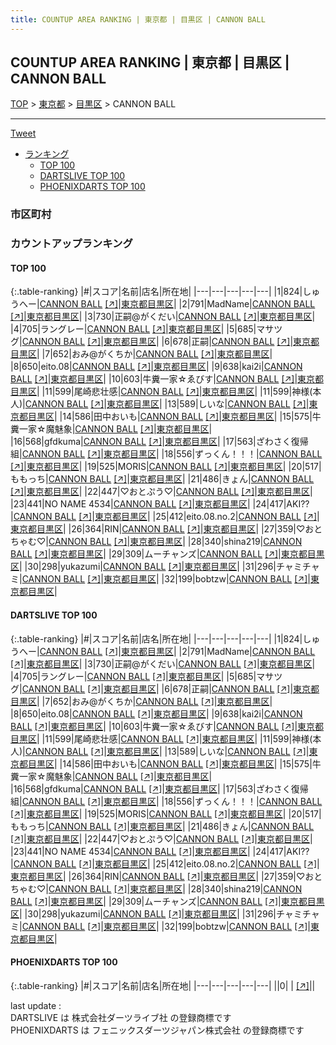 ```yaml
---
title: COUNTUP AREA RANKING | 東京都 | 目黒区 | CANNON BALL
---
```

## COUNTUP AREA RANKING | 東京都 | 目黒区 | CANNON BALL

[TOP](/darts/rank/) > [東京都](/darts/rank/東京都/) > [目黒区](/darts/rank/東京都/目黒区/) > CANNON BALL

___

<a href="https://twitter.com/share?ref_src=twsrc%5Etfw" data-text="COUNTUP AREA RANKING | 東京都目黒区CANNON BALL" class="twitter-share-button" data-hashtags="DARTSLIVE,PHOENIXDARTS,darts,ダーツ" data-show-count="false">Tweet</a>

* [ランキング](#カウントアップランキング)
    * [TOP 100](#top-100)
    * [DARTSLIVE TOP 100](#dartslive-top-100)
    * [PHOENIXDARTS TOP 100](#phoenixdarts-top-100)

### 市区町村

<ul>

</ul>

### カウントアップランキング

#### TOP 100



{:.table-ranking}
|#|スコア|名前|店名|所在地|
|---|---|---|---|---|
|1|824|<span class="rank-name-dl">しゅうへー</span>|<a href="/darts/rank/shops/976b4ee5df4b6d0a790ab824ce8730e5.html">CANNON BALL</a> <a href="https://search.dartslive.com/jp/shop/976b4ee5df4b6d0a790ab824ce8730e5">[↗]</a>|<a href="/darts/rank/東京都/目黒区">東京都目黒区</a>|
|2|791|<span class="rank-name-dl">MadName</span>|<a href="/darts/rank/shops/976b4ee5df4b6d0a790ab824ce8730e5.html">CANNON BALL</a> <a href="https://search.dartslive.com/jp/shop/976b4ee5df4b6d0a790ab824ce8730e5">[↗]</a>|<a href="/darts/rank/東京都/目黒区">東京都目黒区</a>|
|3|730|<span class="rank-name-dl">正嗣@がくだい</span>|<a href="/darts/rank/shops/976b4ee5df4b6d0a790ab824ce8730e5.html">CANNON BALL</a> <a href="https://search.dartslive.com/jp/shop/976b4ee5df4b6d0a790ab824ce8730e5">[↗]</a>|<a href="/darts/rank/東京都/目黒区">東京都目黒区</a>|
|4|705|<span class="rank-name-dl">ラングレー</span>|<a href="/darts/rank/shops/976b4ee5df4b6d0a790ab824ce8730e5.html">CANNON BALL</a> <a href="https://search.dartslive.com/jp/shop/976b4ee5df4b6d0a790ab824ce8730e5">[↗]</a>|<a href="/darts/rank/東京都/目黒区">東京都目黒区</a>|
|5|685|<span class="rank-name-dl">マサツグ</span>|<a href="/darts/rank/shops/976b4ee5df4b6d0a790ab824ce8730e5.html">CANNON BALL</a> <a href="https://search.dartslive.com/jp/shop/976b4ee5df4b6d0a790ab824ce8730e5">[↗]</a>|<a href="/darts/rank/東京都/目黒区">東京都目黒区</a>|
|6|678|<span class="rank-name-dl">正嗣</span>|<a href="/darts/rank/shops/976b4ee5df4b6d0a790ab824ce8730e5.html">CANNON BALL</a> <a href="https://search.dartslive.com/jp/shop/976b4ee5df4b6d0a790ab824ce8730e5">[↗]</a>|<a href="/darts/rank/東京都/目黒区">東京都目黒区</a>|
|7|652|<span class="rank-name-dl">おみ@がくちか</span>|<a href="/darts/rank/shops/976b4ee5df4b6d0a790ab824ce8730e5.html">CANNON BALL</a> <a href="https://search.dartslive.com/jp/shop/976b4ee5df4b6d0a790ab824ce8730e5">[↗]</a>|<a href="/darts/rank/東京都/目黒区">東京都目黒区</a>|
|8|650|<span class="rank-name-dl">eito.08</span>|<a href="/darts/rank/shops/976b4ee5df4b6d0a790ab824ce8730e5.html">CANNON BALL</a> <a href="https://search.dartslive.com/jp/shop/976b4ee5df4b6d0a790ab824ce8730e5">[↗]</a>|<a href="/darts/rank/東京都/目黒区">東京都目黒区</a>|
|9|638|<span class="rank-name-dl">kai2i</span>|<a href="/darts/rank/shops/976b4ee5df4b6d0a790ab824ce8730e5.html">CANNON BALL</a> <a href="https://search.dartslive.com/jp/shop/976b4ee5df4b6d0a790ab824ce8730e5">[↗]</a>|<a href="/darts/rank/東京都/目黒区">東京都目黒区</a>|
|10|603|<span class="rank-name-dl">牛糞一家☆ゑびす</span>|<a href="/darts/rank/shops/976b4ee5df4b6d0a790ab824ce8730e5.html">CANNON BALL</a> <a href="https://search.dartslive.com/jp/shop/976b4ee5df4b6d0a790ab824ce8730e5">[↗]</a>|<a href="/darts/rank/東京都/目黒区">東京都目黒区</a>|
|11|599|<span class="rank-name-dl">尾崎悲壮感</span>|<a href="/darts/rank/shops/976b4ee5df4b6d0a790ab824ce8730e5.html">CANNON BALL</a> <a href="https://search.dartslive.com/jp/shop/976b4ee5df4b6d0a790ab824ce8730e5">[↗]</a>|<a href="/darts/rank/東京都/目黒区">東京都目黒区</a>|
|11|599|<span class="rank-name-dl">神様(本人)</span>|<a href="/darts/rank/shops/976b4ee5df4b6d0a790ab824ce8730e5.html">CANNON BALL</a> <a href="https://search.dartslive.com/jp/shop/976b4ee5df4b6d0a790ab824ce8730e5">[↗]</a>|<a href="/darts/rank/東京都/目黒区">東京都目黒区</a>|
|13|589|<span class="rank-name-dl">しいな</span>|<a href="/darts/rank/shops/976b4ee5df4b6d0a790ab824ce8730e5.html">CANNON BALL</a> <a href="https://search.dartslive.com/jp/shop/976b4ee5df4b6d0a790ab824ce8730e5">[↗]</a>|<a href="/darts/rank/東京都/目黒区">東京都目黒区</a>|
|14|586|<span class="rank-name-dl">田中おいも</span>|<a href="/darts/rank/shops/976b4ee5df4b6d0a790ab824ce8730e5.html">CANNON BALL</a> <a href="https://search.dartslive.com/jp/shop/976b4ee5df4b6d0a790ab824ce8730e5">[↗]</a>|<a href="/darts/rank/東京都/目黒区">東京都目黒区</a>|
|15|575|<span class="rank-name-dl">牛糞一家☆魔魅象</span>|<a href="/darts/rank/shops/976b4ee5df4b6d0a790ab824ce8730e5.html">CANNON BALL</a> <a href="https://search.dartslive.com/jp/shop/976b4ee5df4b6d0a790ab824ce8730e5">[↗]</a>|<a href="/darts/rank/東京都/目黒区">東京都目黒区</a>|
|16|568|<span class="rank-name-dl">gfdkuma</span>|<a href="/darts/rank/shops/976b4ee5df4b6d0a790ab824ce8730e5.html">CANNON BALL</a> <a href="https://search.dartslive.com/jp/shop/976b4ee5df4b6d0a790ab824ce8730e5">[↗]</a>|<a href="/darts/rank/東京都/目黒区">東京都目黒区</a>|
|17|563|<span class="rank-name-dl">ざわさく復帰組</span>|<a href="/darts/rank/shops/976b4ee5df4b6d0a790ab824ce8730e5.html">CANNON BALL</a> <a href="https://search.dartslive.com/jp/shop/976b4ee5df4b6d0a790ab824ce8730e5">[↗]</a>|<a href="/darts/rank/東京都/目黒区">東京都目黒区</a>|
|18|556|<span class="rank-name-dl">ずっくん！！！</span>|<a href="/darts/rank/shops/976b4ee5df4b6d0a790ab824ce8730e5.html">CANNON BALL</a> <a href="https://search.dartslive.com/jp/shop/976b4ee5df4b6d0a790ab824ce8730e5">[↗]</a>|<a href="/darts/rank/東京都/目黒区">東京都目黒区</a>|
|19|525|<span class="rank-name-dl">MORIS</span>|<a href="/darts/rank/shops/976b4ee5df4b6d0a790ab824ce8730e5.html">CANNON BALL</a> <a href="https://search.dartslive.com/jp/shop/976b4ee5df4b6d0a790ab824ce8730e5">[↗]</a>|<a href="/darts/rank/東京都/目黒区">東京都目黒区</a>|
|20|517|<span class="rank-name-dl">ももっち</span>|<a href="/darts/rank/shops/976b4ee5df4b6d0a790ab824ce8730e5.html">CANNON BALL</a> <a href="https://search.dartslive.com/jp/shop/976b4ee5df4b6d0a790ab824ce8730e5">[↗]</a>|<a href="/darts/rank/東京都/目黒区">東京都目黒区</a>|
|21|486|<span class="rank-name-dl">きょん</span>|<a href="/darts/rank/shops/976b4ee5df4b6d0a790ab824ce8730e5.html">CANNON BALL</a> <a href="https://search.dartslive.com/jp/shop/976b4ee5df4b6d0a790ab824ce8730e5">[↗]</a>|<a href="/darts/rank/東京都/目黒区">東京都目黒区</a>|
|22|447|<span class="rank-name-dl">♡おとぷう♡</span>|<a href="/darts/rank/shops/976b4ee5df4b6d0a790ab824ce8730e5.html">CANNON BALL</a> <a href="https://search.dartslive.com/jp/shop/976b4ee5df4b6d0a790ab824ce8730e5">[↗]</a>|<a href="/darts/rank/東京都/目黒区">東京都目黒区</a>|
|23|441|<span class="rank-name-dl">NO NAME 4534</span>|<a href="/darts/rank/shops/976b4ee5df4b6d0a790ab824ce8730e5.html">CANNON BALL</a> <a href="https://search.dartslive.com/jp/shop/976b4ee5df4b6d0a790ab824ce8730e5">[↗]</a>|<a href="/darts/rank/東京都/目黒区">東京都目黒区</a>|
|24|417|<span class="rank-name-dl">AKI??</span>|<a href="/darts/rank/shops/976b4ee5df4b6d0a790ab824ce8730e5.html">CANNON BALL</a> <a href="https://search.dartslive.com/jp/shop/976b4ee5df4b6d0a790ab824ce8730e5">[↗]</a>|<a href="/darts/rank/東京都/目黒区">東京都目黒区</a>|
|25|412|<span class="rank-name-dl">eito.08.no.2</span>|<a href="/darts/rank/shops/976b4ee5df4b6d0a790ab824ce8730e5.html">CANNON BALL</a> <a href="https://search.dartslive.com/jp/shop/976b4ee5df4b6d0a790ab824ce8730e5">[↗]</a>|<a href="/darts/rank/東京都/目黒区">東京都目黒区</a>|
|26|364|<span class="rank-name-dl">RIN</span>|<a href="/darts/rank/shops/976b4ee5df4b6d0a790ab824ce8730e5.html">CANNON BALL</a> <a href="https://search.dartslive.com/jp/shop/976b4ee5df4b6d0a790ab824ce8730e5">[↗]</a>|<a href="/darts/rank/東京都/目黒区">東京都目黒区</a>|
|27|359|<span class="rank-name-dl">♡おとちゃむ♡</span>|<a href="/darts/rank/shops/976b4ee5df4b6d0a790ab824ce8730e5.html">CANNON BALL</a> <a href="https://search.dartslive.com/jp/shop/976b4ee5df4b6d0a790ab824ce8730e5">[↗]</a>|<a href="/darts/rank/東京都/目黒区">東京都目黒区</a>|
|28|340|<span class="rank-name-dl">shina219</span>|<a href="/darts/rank/shops/976b4ee5df4b6d0a790ab824ce8730e5.html">CANNON BALL</a> <a href="https://search.dartslive.com/jp/shop/976b4ee5df4b6d0a790ab824ce8730e5">[↗]</a>|<a href="/darts/rank/東京都/目黒区">東京都目黒区</a>|
|29|309|<span class="rank-name-dl">ムーチャンズ</span>|<a href="/darts/rank/shops/976b4ee5df4b6d0a790ab824ce8730e5.html">CANNON BALL</a> <a href="https://search.dartslive.com/jp/shop/976b4ee5df4b6d0a790ab824ce8730e5">[↗]</a>|<a href="/darts/rank/東京都/目黒区">東京都目黒区</a>|
|30|298|<span class="rank-name-dl">yukazumi</span>|<a href="/darts/rank/shops/976b4ee5df4b6d0a790ab824ce8730e5.html">CANNON BALL</a> <a href="https://search.dartslive.com/jp/shop/976b4ee5df4b6d0a790ab824ce8730e5">[↗]</a>|<a href="/darts/rank/東京都/目黒区">東京都目黒区</a>|
|31|296|<span class="rank-name-dl">チャミチャミ</span>|<a href="/darts/rank/shops/976b4ee5df4b6d0a790ab824ce8730e5.html">CANNON BALL</a> <a href="https://search.dartslive.com/jp/shop/976b4ee5df4b6d0a790ab824ce8730e5">[↗]</a>|<a href="/darts/rank/東京都/目黒区">東京都目黒区</a>|
|32|199|<span class="rank-name-dl">bobtzw</span>|<a href="/darts/rank/shops/976b4ee5df4b6d0a790ab824ce8730e5.html">CANNON BALL</a> <a href="https://search.dartslive.com/jp/shop/976b4ee5df4b6d0a790ab824ce8730e5">[↗]</a>|<a href="/darts/rank/東京都/目黒区">東京都目黒区</a>|


#### DARTSLIVE TOP 100



{:.table-ranking}
|#|スコア|名前|店名|所在地|
|---|---|---|---|---|
|1|824|<span class="rank-name-dl">しゅうへー</span>|<a href="/darts/rank/shops/976b4ee5df4b6d0a790ab824ce8730e5.html">CANNON BALL</a> <a href="https://search.dartslive.com/jp/shop/976b4ee5df4b6d0a790ab824ce8730e5">[↗]</a>|<a href="/darts/rank/東京都/目黒区">東京都目黒区</a>|
|2|791|<span class="rank-name-dl">MadName</span>|<a href="/darts/rank/shops/976b4ee5df4b6d0a790ab824ce8730e5.html">CANNON BALL</a> <a href="https://search.dartslive.com/jp/shop/976b4ee5df4b6d0a790ab824ce8730e5">[↗]</a>|<a href="/darts/rank/東京都/目黒区">東京都目黒区</a>|
|3|730|<span class="rank-name-dl">正嗣@がくだい</span>|<a href="/darts/rank/shops/976b4ee5df4b6d0a790ab824ce8730e5.html">CANNON BALL</a> <a href="https://search.dartslive.com/jp/shop/976b4ee5df4b6d0a790ab824ce8730e5">[↗]</a>|<a href="/darts/rank/東京都/目黒区">東京都目黒区</a>|
|4|705|<span class="rank-name-dl">ラングレー</span>|<a href="/darts/rank/shops/976b4ee5df4b6d0a790ab824ce8730e5.html">CANNON BALL</a> <a href="https://search.dartslive.com/jp/shop/976b4ee5df4b6d0a790ab824ce8730e5">[↗]</a>|<a href="/darts/rank/東京都/目黒区">東京都目黒区</a>|
|5|685|<span class="rank-name-dl">マサツグ</span>|<a href="/darts/rank/shops/976b4ee5df4b6d0a790ab824ce8730e5.html">CANNON BALL</a> <a href="https://search.dartslive.com/jp/shop/976b4ee5df4b6d0a790ab824ce8730e5">[↗]</a>|<a href="/darts/rank/東京都/目黒区">東京都目黒区</a>|
|6|678|<span class="rank-name-dl">正嗣</span>|<a href="/darts/rank/shops/976b4ee5df4b6d0a790ab824ce8730e5.html">CANNON BALL</a> <a href="https://search.dartslive.com/jp/shop/976b4ee5df4b6d0a790ab824ce8730e5">[↗]</a>|<a href="/darts/rank/東京都/目黒区">東京都目黒区</a>|
|7|652|<span class="rank-name-dl">おみ@がくちか</span>|<a href="/darts/rank/shops/976b4ee5df4b6d0a790ab824ce8730e5.html">CANNON BALL</a> <a href="https://search.dartslive.com/jp/shop/976b4ee5df4b6d0a790ab824ce8730e5">[↗]</a>|<a href="/darts/rank/東京都/目黒区">東京都目黒区</a>|
|8|650|<span class="rank-name-dl">eito.08</span>|<a href="/darts/rank/shops/976b4ee5df4b6d0a790ab824ce8730e5.html">CANNON BALL</a> <a href="https://search.dartslive.com/jp/shop/976b4ee5df4b6d0a790ab824ce8730e5">[↗]</a>|<a href="/darts/rank/東京都/目黒区">東京都目黒区</a>|
|9|638|<span class="rank-name-dl">kai2i</span>|<a href="/darts/rank/shops/976b4ee5df4b6d0a790ab824ce8730e5.html">CANNON BALL</a> <a href="https://search.dartslive.com/jp/shop/976b4ee5df4b6d0a790ab824ce8730e5">[↗]</a>|<a href="/darts/rank/東京都/目黒区">東京都目黒区</a>|
|10|603|<span class="rank-name-dl">牛糞一家☆ゑびす</span>|<a href="/darts/rank/shops/976b4ee5df4b6d0a790ab824ce8730e5.html">CANNON BALL</a> <a href="https://search.dartslive.com/jp/shop/976b4ee5df4b6d0a790ab824ce8730e5">[↗]</a>|<a href="/darts/rank/東京都/目黒区">東京都目黒区</a>|
|11|599|<span class="rank-name-dl">尾崎悲壮感</span>|<a href="/darts/rank/shops/976b4ee5df4b6d0a790ab824ce8730e5.html">CANNON BALL</a> <a href="https://search.dartslive.com/jp/shop/976b4ee5df4b6d0a790ab824ce8730e5">[↗]</a>|<a href="/darts/rank/東京都/目黒区">東京都目黒区</a>|
|11|599|<span class="rank-name-dl">神様(本人)</span>|<a href="/darts/rank/shops/976b4ee5df4b6d0a790ab824ce8730e5.html">CANNON BALL</a> <a href="https://search.dartslive.com/jp/shop/976b4ee5df4b6d0a790ab824ce8730e5">[↗]</a>|<a href="/darts/rank/東京都/目黒区">東京都目黒区</a>|
|13|589|<span class="rank-name-dl">しいな</span>|<a href="/darts/rank/shops/976b4ee5df4b6d0a790ab824ce8730e5.html">CANNON BALL</a> <a href="https://search.dartslive.com/jp/shop/976b4ee5df4b6d0a790ab824ce8730e5">[↗]</a>|<a href="/darts/rank/東京都/目黒区">東京都目黒区</a>|
|14|586|<span class="rank-name-dl">田中おいも</span>|<a href="/darts/rank/shops/976b4ee5df4b6d0a790ab824ce8730e5.html">CANNON BALL</a> <a href="https://search.dartslive.com/jp/shop/976b4ee5df4b6d0a790ab824ce8730e5">[↗]</a>|<a href="/darts/rank/東京都/目黒区">東京都目黒区</a>|
|15|575|<span class="rank-name-dl">牛糞一家☆魔魅象</span>|<a href="/darts/rank/shops/976b4ee5df4b6d0a790ab824ce8730e5.html">CANNON BALL</a> <a href="https://search.dartslive.com/jp/shop/976b4ee5df4b6d0a790ab824ce8730e5">[↗]</a>|<a href="/darts/rank/東京都/目黒区">東京都目黒区</a>|
|16|568|<span class="rank-name-dl">gfdkuma</span>|<a href="/darts/rank/shops/976b4ee5df4b6d0a790ab824ce8730e5.html">CANNON BALL</a> <a href="https://search.dartslive.com/jp/shop/976b4ee5df4b6d0a790ab824ce8730e5">[↗]</a>|<a href="/darts/rank/東京都/目黒区">東京都目黒区</a>|
|17|563|<span class="rank-name-dl">ざわさく復帰組</span>|<a href="/darts/rank/shops/976b4ee5df4b6d0a790ab824ce8730e5.html">CANNON BALL</a> <a href="https://search.dartslive.com/jp/shop/976b4ee5df4b6d0a790ab824ce8730e5">[↗]</a>|<a href="/darts/rank/東京都/目黒区">東京都目黒区</a>|
|18|556|<span class="rank-name-dl">ずっくん！！！</span>|<a href="/darts/rank/shops/976b4ee5df4b6d0a790ab824ce8730e5.html">CANNON BALL</a> <a href="https://search.dartslive.com/jp/shop/976b4ee5df4b6d0a790ab824ce8730e5">[↗]</a>|<a href="/darts/rank/東京都/目黒区">東京都目黒区</a>|
|19|525|<span class="rank-name-dl">MORIS</span>|<a href="/darts/rank/shops/976b4ee5df4b6d0a790ab824ce8730e5.html">CANNON BALL</a> <a href="https://search.dartslive.com/jp/shop/976b4ee5df4b6d0a790ab824ce8730e5">[↗]</a>|<a href="/darts/rank/東京都/目黒区">東京都目黒区</a>|
|20|517|<span class="rank-name-dl">ももっち</span>|<a href="/darts/rank/shops/976b4ee5df4b6d0a790ab824ce8730e5.html">CANNON BALL</a> <a href="https://search.dartslive.com/jp/shop/976b4ee5df4b6d0a790ab824ce8730e5">[↗]</a>|<a href="/darts/rank/東京都/目黒区">東京都目黒区</a>|
|21|486|<span class="rank-name-dl">きょん</span>|<a href="/darts/rank/shops/976b4ee5df4b6d0a790ab824ce8730e5.html">CANNON BALL</a> <a href="https://search.dartslive.com/jp/shop/976b4ee5df4b6d0a790ab824ce8730e5">[↗]</a>|<a href="/darts/rank/東京都/目黒区">東京都目黒区</a>|
|22|447|<span class="rank-name-dl">♡おとぷう♡</span>|<a href="/darts/rank/shops/976b4ee5df4b6d0a790ab824ce8730e5.html">CANNON BALL</a> <a href="https://search.dartslive.com/jp/shop/976b4ee5df4b6d0a790ab824ce8730e5">[↗]</a>|<a href="/darts/rank/東京都/目黒区">東京都目黒区</a>|
|23|441|<span class="rank-name-dl">NO NAME 4534</span>|<a href="/darts/rank/shops/976b4ee5df4b6d0a790ab824ce8730e5.html">CANNON BALL</a> <a href="https://search.dartslive.com/jp/shop/976b4ee5df4b6d0a790ab824ce8730e5">[↗]</a>|<a href="/darts/rank/東京都/目黒区">東京都目黒区</a>|
|24|417|<span class="rank-name-dl">AKI??</span>|<a href="/darts/rank/shops/976b4ee5df4b6d0a790ab824ce8730e5.html">CANNON BALL</a> <a href="https://search.dartslive.com/jp/shop/976b4ee5df4b6d0a790ab824ce8730e5">[↗]</a>|<a href="/darts/rank/東京都/目黒区">東京都目黒区</a>|
|25|412|<span class="rank-name-dl">eito.08.no.2</span>|<a href="/darts/rank/shops/976b4ee5df4b6d0a790ab824ce8730e5.html">CANNON BALL</a> <a href="https://search.dartslive.com/jp/shop/976b4ee5df4b6d0a790ab824ce8730e5">[↗]</a>|<a href="/darts/rank/東京都/目黒区">東京都目黒区</a>|
|26|364|<span class="rank-name-dl">RIN</span>|<a href="/darts/rank/shops/976b4ee5df4b6d0a790ab824ce8730e5.html">CANNON BALL</a> <a href="https://search.dartslive.com/jp/shop/976b4ee5df4b6d0a790ab824ce8730e5">[↗]</a>|<a href="/darts/rank/東京都/目黒区">東京都目黒区</a>|
|27|359|<span class="rank-name-dl">♡おとちゃむ♡</span>|<a href="/darts/rank/shops/976b4ee5df4b6d0a790ab824ce8730e5.html">CANNON BALL</a> <a href="https://search.dartslive.com/jp/shop/976b4ee5df4b6d0a790ab824ce8730e5">[↗]</a>|<a href="/darts/rank/東京都/目黒区">東京都目黒区</a>|
|28|340|<span class="rank-name-dl">shina219</span>|<a href="/darts/rank/shops/976b4ee5df4b6d0a790ab824ce8730e5.html">CANNON BALL</a> <a href="https://search.dartslive.com/jp/shop/976b4ee5df4b6d0a790ab824ce8730e5">[↗]</a>|<a href="/darts/rank/東京都/目黒区">東京都目黒区</a>|
|29|309|<span class="rank-name-dl">ムーチャンズ</span>|<a href="/darts/rank/shops/976b4ee5df4b6d0a790ab824ce8730e5.html">CANNON BALL</a> <a href="https://search.dartslive.com/jp/shop/976b4ee5df4b6d0a790ab824ce8730e5">[↗]</a>|<a href="/darts/rank/東京都/目黒区">東京都目黒区</a>|
|30|298|<span class="rank-name-dl">yukazumi</span>|<a href="/darts/rank/shops/976b4ee5df4b6d0a790ab824ce8730e5.html">CANNON BALL</a> <a href="https://search.dartslive.com/jp/shop/976b4ee5df4b6d0a790ab824ce8730e5">[↗]</a>|<a href="/darts/rank/東京都/目黒区">東京都目黒区</a>|
|31|296|<span class="rank-name-dl">チャミチャミ</span>|<a href="/darts/rank/shops/976b4ee5df4b6d0a790ab824ce8730e5.html">CANNON BALL</a> <a href="https://search.dartslive.com/jp/shop/976b4ee5df4b6d0a790ab824ce8730e5">[↗]</a>|<a href="/darts/rank/東京都/目黒区">東京都目黒区</a>|
|32|199|<span class="rank-name-dl">bobtzw</span>|<a href="/darts/rank/shops/976b4ee5df4b6d0a790ab824ce8730e5.html">CANNON BALL</a> <a href="https://search.dartslive.com/jp/shop/976b4ee5df4b6d0a790ab824ce8730e5">[↗]</a>|<a href="/darts/rank/東京都/目黒区">東京都目黒区</a>|


#### PHOENIXDARTS TOP 100



{:.table-ranking}
|#|スコア|名前|店名|所在地|
|---|---|---|---|---|
||0|<span class="rank-name-dl"> </span>|<a href="/darts/rank/shops/.html"></a> <a href="">[↗]</a>|<a href="/darts/rank//"></a>|


<div class="footer border-top border-gray-light mt-5 pt-3 text-right text-gray">
    last update : <span style="font-weight: italic" id="foot_last_modified"></span><br />
    DARTSLIVE は 株式会社ダーツライブ社 の登録商標です<br />
    PHOENIXDARTS は フェニックスダーツジャパン株式会社 の登録商標です<br />
</div>

<script src="https://cdnjs.cloudflare.com/ajax/libs/jquery.tablesorter/2.31.3/js/jquery.tablesorter.min.js" integrity="sha512-qzgd5cYSZcosqpzpn7zF2ZId8f/8CHmFKZ8j7mU4OUXTNRd5g+ZHBPsgKEwoqxCtdQvExE5LprwwPAgoicguNg==" crossorigin="anonymous" referrerpolicy="no-referrer"></script>
<link rel="stylesheet" href="https://cdnjs.cloudflare.com/ajax/libs/jquery.tablesorter/2.31.3/css/theme.default.min.css" integrity="sha512-wghhOJkjQX0Lh3NSWvNKeZ0ZpNn+SPVXX1Qyc9OCaogADktxrBiBdKGDoqVUOyhStvMBmJQ8ZdMHiR3wuEq8+w==" crossorigin="anonymous" referrerpolicy="no-referrer" />
<script>
$(function() {
    $(".table-ranking").tablesorter({sortList:[[0, 0]]});
    $("#foot_last_modified").text(formatDate(new Date(document.lastModified), 'yyyy-MM-dd HH:mm:ss'));
});
</script>

<script async src="https://platform.twitter.com/widgets.js" charset="utf-8"></script>
